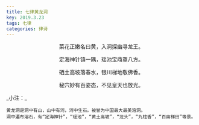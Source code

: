 ```yaml
---
title: 七律黄龙洞
key: 2019.3.23
tags: 七律
categories: 律诗
---
```


<p align="center">菜花正嫩名曰黄，入洞探幽寻龙王。
</p>
<p align="center">定海神针镇一隅，瑶池宝鼎罩八方。
</p>
<p align="center">硒土高坡落春水，银川梯地敬佛香。
</p>
<p align="center">秘穴妙有百姿态，不见皇天也放光。
</p>
_小注：_

```
黄龙洞是洞中有山，山中有河，河中生石。被誉为中国最大最美溶洞。
洞中遍布溶石，有“定海神针”，“瑶池”，“黄土高坡”，“龙头”，“九柱香”，“百亩梯田”等景。
```